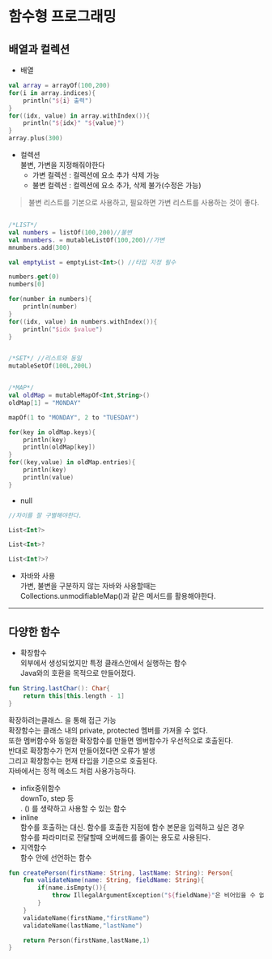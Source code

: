 # 함수형 프로그래밍

## 배열과 컬렉션
- 배열  
```kotlin
val array = arrayOf(100,200)
for(i in array.indices){
    println("${i} 출력")
}
for((idx, value) in array.withIndex()){
    println("${idx}" "${value}")
}
array.plus(300)
```

- 컬렉션  
불변, 가변을 지정해줘야한다
    - 가변 컬렉션 : 컬렉션에 요소 추가 삭제 가능
    - 불변 컬렉션 : 컬렉션에 요소 추가, 삭제 불가(수정은 가능)  
> 불변 리스트를 기본으로 사용하고, 필요하면 가변 리스트를 사용하는 것이 좋다.    
```kotlin

/*LIST*/
val numbers = listOf(100,200)//불변
val mnumbers. = mutableListOf(100,200)//가변
mnumbers.add(300)

val emptyList = emptyList<Int>() //타입 지정 필수

numbers.get(0)
numbers[0]

for(number in numbers){
    println(number)
}
for((idx, value) in numbers.withIndex()){
    println("$idx $value")
}


/*SET*/ //리스트와 동일
mutableSetOf(100L,200L)


/*MAP*/
val oldMap = mutableMapOf<Int,String>()
oldMap[1] = "MONDAY"

mapOf(1 to "MONDAY", 2 to "TUESDAY")

for(key in oldMap.keys){
    println(key)
    println(oldMap[key])
}
for((key,value) in oldMap.entries){
    println(key)
    println(value)
}
```    

- null  
```kotlin
//차이를 잘 구별해야한다.

List<Int?>

List<Int>?

List<Int?>?
```

- 자바와 사용  
가변, 불변을 구분하지 않는 자바와 사용할때는  
Collections.unmodifiableMap()과 같은 메서드를 활용해야한다.  

---

## 다양한 함수
- 확장함수  
외부에서 생성되었지만 특정 클래스안에서 실행하는 함수  
Java와의 호환을 목적으로 만들어졌다.  
```kotlin
fun String.lastChar(): Char{
    return this[this.length - 1]
}
```
확장하려는클래스. 을 통해 접근 가능  
확장함수는 클래스 내의 private, protected 멤버를 가져올 수 없다.  
또한 멤버함수와 동일한 확장함수를 만들면 멤버함수가 우선적으로 호출된다.  
반대로 확장함수가 먼저 만들어졌다면 오류가 발생  
그리고 확장함수는 현재 타입을 기준으로 호출된다.  
자바에서는 정적 메소드 처럼 사용가능하다.  

- infix중위함수  
downTo, step 등  
. () 를 생략하고 사용할 수 있는 함수
- inline  
함수를 호출하는 대신. 함수를 호출한 지점에 함수 본문을 입력하고 싶은 경우  
함수를 파라미터로 전달할때 오버헤드를 줄이는 용도로 사용된다.  
- 지역함수  
함수 안에 선언하는 함수  
```kotlin
fun createPerson(firstName: String, lastName: String): Person{
    fun validateName(name: String, fieldName: String){
        if(name.isEmpty()){
            throw IllegalArgumentException("${fieldName}"은 비어있을 수 없습니다. 현재 값 : $name)
        }
    }
    validateName(firstName,"firstName")
    validateName(lastName,"lastName")

    return Person(firstName,lastName,1)
}
```
